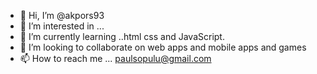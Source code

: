 - 👋 Hi, I’m @akpors93
- 👀 I’m interested in ...
- 🌱 I’m currently learning ..html css and JavaScript.
- 💞️ I’m looking to collaborate on web apps and mobile apps and games
- 📫 How to reach me ...
paulsopulu@gmail.com
<!---
akpors93/akpors93 is a ✨ special ✨ repository because its `README.md` (this file) appears on your GitHub profile.
You can click the Preview link to take a look at your changes.
--->
